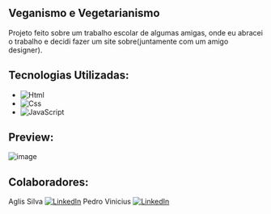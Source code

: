 ## Veganismo e Vegetarianismo


Projeto feito sobre um trabalho escolar de algumas amigas, onde eu abracei o trabalho e decidi fazer um site sobre(juntamente com um amigo designer).

## Tecnologias Utilizadas:
* ![Html](https://img.shields.io/badge/HTML5-E34F26?style=for-the-badge&logo=html5&logoColor=white)
* ![Css](https://img.shields.io/badge/CSS3-1572B6?style=for-the-badge&logo=css3&logoColor=white)
* ![JavaScript](https://img.shields.io/badge/JavaScript-F7DF1E?style=for-the-badge&logo=javascript&logoColor=black)
  
## Preview:

![image](https://github.com/aaglis/Veganism-and-Vegetarianism/assets/111001349/7abef47c-197d-4605-880b-f76d61198585)

## Colaboradores:

Aglis Silva [![LinkedIn][linkedin-shield]][linkedin-url1]
Pedro Vinicius [![LinkedIn][linkedin-shield]][linkedin-url2]

[linkedin-shield]: https://img.shields.io/badge/-LinkedIn-black.svg?style=for-the-badge&logo=linkedin&colorB=555
[linkedin-url1]: https://www.linkedin.com/in/aglis-bernardino-da-silva/
[linkedin-url2]: https://www.linkedin.com/in/pedro-vinicius-de-sousa-silva/




